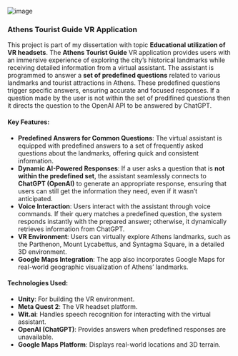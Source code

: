 ![image](https://github.com/user-attachments/assets/5b7af136-9e93-4b7a-b7ca-5015a055164d)

### Athens Tourist Guide VR Application

This project is part of my dissertation with topic **Educational utilization of VR headsets**. The **Athens Tourist Guide** VR application provides users with an immersive experience of exploring the city’s historical landmarks while receiving detailed information from a virtual assistant. The assistant is programmed to answer a **set of predefined questions** related to various landmarks and tourist attractions in Athens. These predefined questions trigger specific answers, ensuring accurate and focused responses. If a question made by the user is not within the set of predifined questions then it directs the question to the OpenAI API to be answered by ChatGPT.

#### Key Features:
- **Predefined Answers for Common Questions**: The virtual assistant is equipped with predefined answers to a set of frequently asked questions about the landmarks, offering quick and consistent information.
- **Dynamic AI-Powered Responses**: If a user asks a question that is **not within the predefined set**, the assistant seamlessly connects to **ChatGPT (OpenAI)** to generate an appropriate response, ensuring that users can still get the information they need, even if it wasn’t anticipated.
- **Voice Interaction**: Users interact with the assistant through voice commands. If their query matches a predefined question, the system responds instantly with the prepared answer; otherwise, it dynamically retrieves information from ChatGPT.
- **VR Environment**: Users can virtually explore Athens landmarks, such as the Parthenon, Mount Lycabettus, and Syntagma Square, in a detailed 3D environment.
- **Google Maps Integration**: The app also incorporates Google Maps for real-world geographic visualization of Athens’ landmarks.

#### Technologies Used:
- **Unity**: For building the VR environment.
- **Meta Quest 2**: The VR headset platform.
- **Wit.ai**: Handles speech recognition for interacting with the virtual assistant.
- **OpenAI (ChatGPT)**: Provides answers when predefined responses are unavailable.
- **Google Maps Platform**: Displays real-world locations and 3D terrain.

